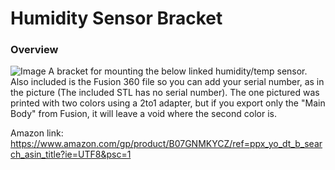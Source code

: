 # Humidity Sensor Bracket

### Overview
![Image](./20191018_215704.jpg)
A bracket for mounting the below linked humidity/temp sensor.  Also included is the Fusion 360 file so you can add 
your serial number, as in the picture (The included STL has no serial number).  The one pictured was printed with 
two colors using a 2to1 adapter, but if you export only the "Main Body" from Fusion, it will leave a void where the
second color is. 

Amazon link:  https://www.amazon.com/gp/product/B07GNMKYCZ/ref=ppx_yo_dt_b_search_asin_title?ie=UTF8&psc=1
